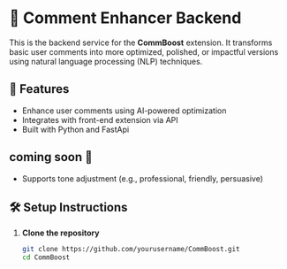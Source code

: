 # 🧠 Comment Enhancer Backend

This is the backend service for the **CommBoost** extension. It transforms basic user comments into more optimized, polished, or impactful versions using natural language processing (NLP) techniques.

## 🚀 Features

- Enhance user comments using AI-powered optimization
- Integrates with front-end extension via API
-  Built with Python and FastApi

## coming soon 🧐
- Supports tone adjustment (e.g., professional, friendly, persuasive)

## 🛠️ Setup Instructions

1. **Clone the repository**
   ```bash
   git clone https://github.com/yourusername/CommBoost.git
   cd CommBoost

